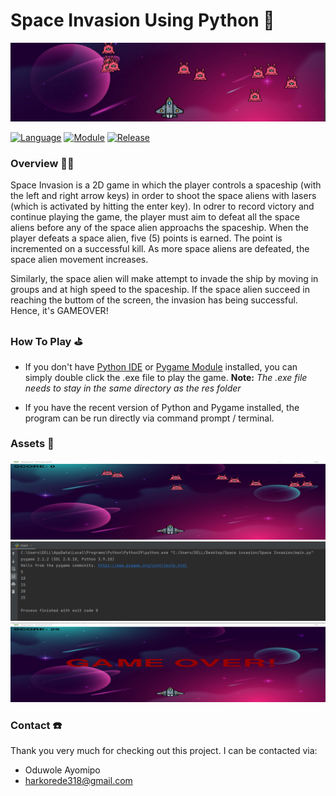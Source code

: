 # Space Invasion Using Python 👾

<img src="https://github.com/oduwole-ayomipo/Space-Invasion-Game-Using-Python/blob/main/Assets/HeaderImg.png"/>

[![Language](https://img.shields.io/badge/language-python-blue.svg?style=flat)](https://www.python.org)
[![Module](https://img.shields.io/badge/module-pygame-brightgreen.svg?style=flat)](http://www.pygame.org/news.html)
[![Release](https://img.shields.io/badge/release-v1.0-orange.svg?style=flat)](http://www.leejamesrobinson.com/space-invaders.html)

### Overview 👨‍🏫
Space Invasion is a 2D game in which the player controls a spaceship (with the left and right arrow keys) in order to shoot the space aliens with lasers (which is activated by hitting the enter key). In odrer to record victory and continue playing the game, the player must aim to defeat all the space aliens before any of the space alien approachs the spaceship. When the player defeats a space alien, five (5) points is earned. The point is incremented on a successful kill. As more space aliens are defeated, the space alien movement increases.

Similarly, the space alien will make attempt to invade the ship by moving in groups and at high speed to the spaceship. If the space alien succeed in reaching the buttom of the screen, the invasion has being successful. Hence, it's GAMEOVER!


### How To Play ⛳
- If you don't have [Python IDE](https://www.python.org/downloads/) or [Pygame Module](http://www.pygame.org/download.shtml) installed, you can simply double click the .exe file to play the game.
  **Note:** _The .exe file needs to stay in the same directory as the res folder_

- If you have the recent version of Python and Pygame installed, the program can be run directly via command prompt / terminal.

### Assets 🧰
<img src="https://github.com/oduwole-ayomipo/Space-Invasion-Game-Using-Python/blob/main/Assets/home.png"/>
<img src="https://github.com/oduwole-ayomipo/Space-Invasion-Game-Using-Python/blob/main/Assets/terminal.png"/>
<img src="https://github.com/oduwole-ayomipo/Space-Invasion-Game-Using-Python/blob/main/Assets/gameover.png"/>

### Contact ☎️
Thank you very much for checking out this project. I can be contacted via:
- Oduwole Ayomipo
- harkorede318@gmail.com
